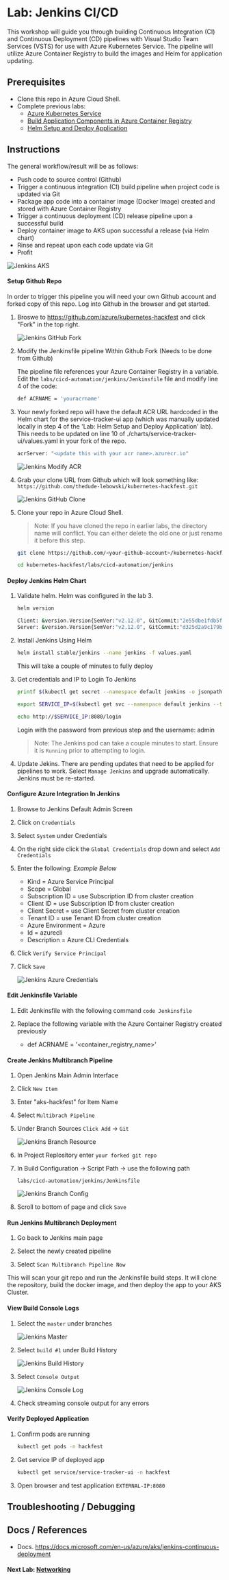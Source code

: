 # Lab: Jenkins CI/CD

This workshop will guide you through building Continuous Integration (CI) and Continuous Deployment (CD) pipelines with Visual Studio Team Services (VSTS) for use with Azure Kubernetes Service. The pipeline will utilize Azure Container Registry to build the images and Helm for application updating. 

## Prerequisites

* Clone this repo in Azure Cloud Shell.
* Complete previous labs:
    * [Azure Kubernetes Service](../create-aks-cluster/README.md)
    * [Build Application Components in Azure Container Registry](../build-application/README.md)
    * [Helm Setup and Deploy Application](../helm-setup-deploy/README.md)

## Instructions

The general workflow/result will be as follows:

* Push code to source control (Github)
* Trigger a continuous integration (CI) build pipeline when project code is updated via Git
* Package app code into a container image (Docker Image) created and stored with Azure Container Registry
* Trigger a continuous deployment (CD) release pipeline upon a successful build
* Deploy container image to AKS upon successful a release (via Helm chart)
* Rinse and repeat upon each code update via Git
* Profit

![Jenkins AKS](./img/jenkins-aks.png)

#### Setup Github Repo

In order to trigger this pipeline you will need your own Github account and forked copy of this repo. Log into Github in the browser and get started. 

1. Broswe to https://github.com/azure/kubernetes-hackfest and click "Fork" in the top right.

    ![Jenkins GitHub Fork](./img/github-fork.png)

2. Modify the Jenkinsfile pipeline Within Github Fork (Needs to be done from Github)

    The pipeline file references your Azure Container Registry in a variable. Edit the `labs/cicd-automation/jenkins/Jenkinsfile` file and modify line 4 of the code: 

    ```bash
    def ACRNAME = 'youracrname'
    ```

3.  Your newly forked repo will have the default ACR URL hardcoded in the Helm chart for the service-tracker-ui app (which was manually updated locally in step 4 of the 'Lab: Helm Setup and Deploy Application' lab). This needs to be updated on line 10 of ./charts/service-tracker-ui/values.yaml in your fork of the repo.

    ```bash
    acrServer: "<update this with your acr name>.azurecr.io"
    ```

    ![Jenkins Modify ACR](./img/modify_acr.png)

4. Grab your clone URL from Github which will look something like: `https://github.com/thedude-lebowski/kubernetes-hackfest.git`

    ![Jenkins GitHub Clone](./img/github-clone.png)

5. Clone your repo in Azure Cloud Shell.

    > Note: If you have cloned the repo in earlier labs, the directory name will conflict. You can either delete the old one or just rename it before this step.

    ```bash
    git clone https://github.com/<your-github-account>/kubernetes-hackfest.git

    cd kubernetes-hackfest/labs/cicd-automation/jenkins
    ```

#### Deploy Jenkins Helm Chart

1. Validate helm. Helm was configured in the lab 3.

    ```bash
    helm version

    Client: &version.Version{SemVer:"v2.12.0", GitCommit:"2e55dbe1fdb5fdb96b75ff144a339489417b146b", GitTreeState:"clean"}
    Server: &version.Version{SemVer:"v2.12.0", GitCommit:"d325d2a9c179b33af1a024cdb5a4472b6288016a", GitTreeState:"clean"}
    ```

2. Install Jenkins Using Helm

   ```bash
   helm install stable/jenkins --name jenkins -f values.yaml
   ```

   This will take a couple of minutes to fully deploy

3. Get credentials and IP to Login To Jenkins

   ```bash
   printf $(kubectl get secret --namespace default jenkins -o jsonpath="{.data.jenkins-admin-password}" | base64 --decode);echo

   export SERVICE_IP=$(kubectl get svc --namespace default jenkins --template "{{ range (index .status.loadBalancer.ingress 0) }}{{ . }}{{ end }}")

   echo http://$SERVICE_IP:8080/login
   ```

   Login with the password from previous step and the username: admin

   > Note: The Jenkins pod can take a couple minutes to start. Ensure it is `Running` prior to attempting to login.

4. Update Jekins. There are pending updates that need to be applied for pipelines to work. Select `Manage Jenkins` and upgrade automatically. Jenkins must be re-started.

#### Configure Azure Integration In Jenkins

1. Browse to Jenkins Default Admin Screen

2. Click on `Credentials`

3. Select `System` under Credentials

4. On the right side click the `Global Credentials` drop down and select `Add Credentials`

5. Enter the following: *Example Below*
    * Kind = Azure Service Principal
    * Scope = Global
    * Subscription ID = use Subscription ID from cluster creation
    * Client ID =  use Subscription ID from cluster creation
    * Client Secret = use Client Secret from cluster creation
    * Tenant ID = use Tenant ID from cluster creation
    * Azure Environment = Azure
    * Id = azurecli
    * Description = Azure CLI Credentials

6. Click `Verify Service Principal`

7. Click `Save`

   ![Jenkins Azure Credentials](./img/az-creds.png)

#### Edit Jenkinsfile Variable

1. Edit Jenkinsfile  with the following command `code Jenkinsfile`

2. Replace the following variable with the Azure Container Registry created previously
   * def  ACRNAME = '<container_registry_name>'

#### Create Jenkins Multibranch Pipeline

1. Open Jenkins Main Admin Interface

2. Click `New Item`

3. Enter "aks-hackfest" for Item Name

4. Select `Multibrach Pipeline`

5. Under Branch Sources `Click Add` -> `Git`

   ![Jenkins Branch Resource](./img/branch-resource.png)

6. In Project Replository enter `your forked git repo`

7. In Build Configuration -> Script Path -> use the following path 

   `labs/cicd-automation/jenkins/Jenkinsfile`

   ![Jenkins Branch Config](./img/branch-config.png)

8. Scroll to bottom of page and click `Save`

#### Run Jenkins Multibranch Deployment

1. Go back to Jenkins main page

2. Select the newly created pipeline

3. Select `Scan Multibranch Pipeline Now`

This will scan your git repo and run the Jenkinsfile build steps. It will clone the repository, build the docker image, and then deploy the app to your AKS Cluster.

#### View Build Console Logs

1. Select the `master` under branches

   ![Jenkins Master](./img/jenkins-master.png)

2. Select `build #1` under Build History

   ![Jenkins Build History](./img/build-history.png)

3. Select `Console Output`

   ![Jenkins Console Log](./img/console-log.png)

4. Check streaming console output for any errors

#### Verify Deployed Application

1. Confirm pods are running 

   ```bash
   kubectl get pods -n hackfest
   ```

2. Get service IP of deployed app

   ```bash
   kubectl get service/service-tracker-ui -n hackfest
   ```

3. Open browser and test application `EXTERNAL-IP:8080`

## Troubleshooting / Debugging



## Docs / References

* Docs. https://docs.microsoft.com/en-us/azure/aks/jenkins-continuous-deployment 

#### Next Lab: [Networking](../../networking/README.md)
